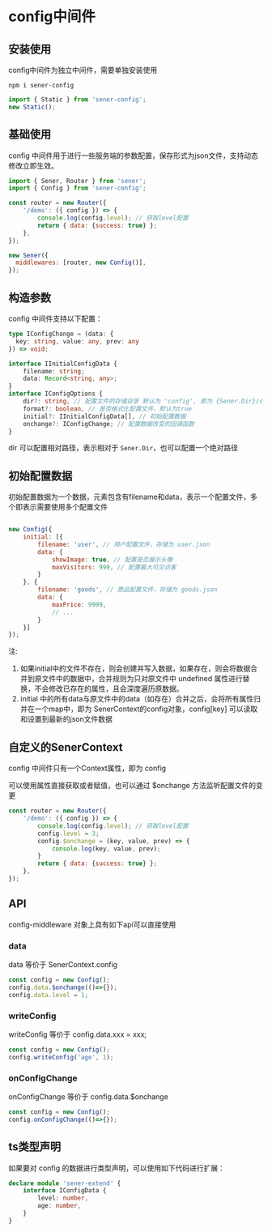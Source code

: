 <!--
 * @Author: chenzhongsheng
 * @Date: 2023-05-14 14:49:08
 * @Description: Coding something
-->
# config中间件

## 安装使用

config中间件为独立中间件，需要单独安装使用

```
npm i sener-config
```

```js
import { Static } from 'sener-config';
new Static();
```

## 基础使用

config 中间件用于进行一些服务端的参数配置，保存形式为json文件，支持动态修改立即生效。

```js
import { Sener, Router } from 'sener';
import { Config } from 'sener-config';

const router = new Router({
    '/demo': ({ config }) => {
        console.log(config.level); // 获取level配置
        return { data: {success: true} };
    },
});

new Sener({
  middlewares: [router, new Config()],
});
```

## 构造参数

config 中间件支持以下配置：

```ts
type IConfigChange = (data: {
  key: string, value: any, prev: any
}) => void;

interface IInitialConfigData {
    filename: string;
    data: Record<string, any>;
}
interface IConfigOptions {
    dir?: string, // 配置文件的存储目录 默认为 'config', 即为 {Sener.Dir}/config
    format?: boolean, // 是否格式化配置文件，默认为true
    initial?: IInitialConfigData[], // 初始配置数据
    onchange?: IConfigChange; // 配置数据改变的回调函数
}
```

dir 可以配置相对路径，表示相对于 `Sener.Dir`，也可以配置一个绝对路径

## 初始配置数据

初始配置数据为一个数据，元素包含有filename和data，表示一个配置文件，多个即表示需要使用多个配置文件

```js

new Config({
    initial: [{
        filename: 'user', // 用户配置文件，存储为 user.json
        data: {
            showImage: true, // 配置是否展示头像
            maxVisitors: 999, // 配置最大可见访客
        }
    }, {
        filename: 'goods', // 商品配置文件，存储为 goods.json
        data: {
            maxPrice: 9999,
            // ...
        }
    }]
});
```

注: 

1. 如果initial中的文件不存在，则会创建并写入数据，如果存在，则会将数据合并到原文件中的数据中，合并规则为只对原文件中 undefined 属性进行替换，不会修改已存在的属性，且会深度遍历原数据。
2. initial 中的所有data与原文件中的data（如存在）合并之后，会将所有属性归并在一个map中，即为 SenerContext的config对象，config[key] 可以读取和设置到最新的json文件数据

## 自定义的SenerContext

config 中间件只有一个Context属性，即为 config

可以使用属性直接获取或者赋值，也可以通过 $onchange 方法监听配置文件的变更

```js
const router = new Router({
    '/demo': ({ config }) => {
        console.log(config.level); // 获取level配置
        config.level = 3;
        config.$onchange = (key, value, prev) => {
            console.log(key, value, prev);
        }
        return { data: {success: true} };
    },
});
```

## API

config-middleware 对象上具有如下api可以直接使用

### data

data 等价于 SenerContext.config

```js
const config = new Config();
config.data.$onchange(()=>{});
config.data.level = 1;
```

### writeConfig

writeConfig 等价于 config.data.xxx = xxx;

```js
const config = new Config();
config.writeConfig('age', 1);
```

### onConfigChange

onConfigChange 等价于 config.data.$onchange

```js
const config = new Config();
config.onConfigChange(()=>{});
```

## ts类型声明

如果要对 config 的数据进行类型声明，可以使用如下代码进行扩展：

```ts
declare module 'sener-extend' {
    interface IConfigData {
        level: number,
        age: number,
    }
}
```
